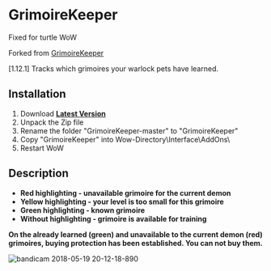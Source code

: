 # GrimoireKeeper
Fixed for turtle WoW

Forked from [GrimoireKeeper](https://gitlab.com/Artur91425/GrimoireKeeper)


[1.12.1] Tracks which grimoires your warlock pets have learned.

## Installation
1. Download **[Latest Version](https://gitlab.com/Artur91425/GrimoireKeeper/-/archive/master/GrimoireKeeper-master.zip)**
2. Unpack the Zip file
3. Rename the folder "GrimoireKeeper-master" to "GrimoireKeeper"
4. Copy "GrimoireKeeper" into Wow-Directory\Interface\AddOns\
5. Restart WoW

## Description
* **Red highlighting - unavailable grimoire for the current demon**
* **Yellow highlighting - your level is too small for this grimoire**
* **Green highlighting - known grimoire**
* **Without highlighting - grimoire is available for training**

**On the already learned (green) and unavailable to the current demon (red) grimoires, buying protection has been established. You can not buy them.**

![bandicam 2018-05-19 20-12-18-890](https://user-images.githubusercontent.com/24303693/40271712-bd9c4d96-5ba9-11e8-9fbb-3bd73bbc7f9b.jpg)
